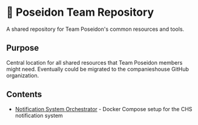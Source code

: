 # 🔱 Poseidon Team Repository

A shared repository for Team Poseidon's common resources and tools.

## Purpose

Central location for all shared resources that Team Poseidon members might need. Eventually could be migrated to the
companieshouse GitHub organization.

## Contents

- [Notification System Orchestrator](/poseidon/notification-system-orchestrator/README.md) - Docker Compose setup for
  the CHS notification system
